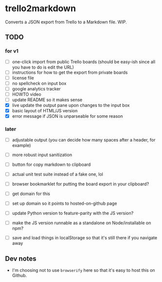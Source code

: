 # trello2markdown
Converts a JSON export from Trello to a Markdown file. WIP.

## TODO
### for v1
- [ ] one-click import from public Trello boards (should be easy-ish since all you have to do is edit the URL)
- [ ] instructions for how to get the export from private boards
- [ ] license file
- [ ] no spellcheck on input box
- [ ] google analytics tracker
- [ ] HOWTO video
- [ ] update README so it makes sense
- [x] live update the output pane upon changes to the input box
- [x] basic layout of HTML/JS version
- [x] error message if JSON is unparseable for some reason

### later
- [ ] adjustable output (you can decide how many spaces after a header, for example)
- [ ] more robust input sanitization
- [ ] button for copy markdown to clipboard
- [ ] actual unit test suite instead of a fake one, lol
- [ ] browser bookmarklet for putting the board export in your clipboard?
- [ ] get domain for this
- [ ] set up domain so it points to hosted-on-github page
- [ ] update Python version to feature-parity with the JS version?
- [ ] make the JS version runnable as a standalone on Node/installable on npm?
- [ ] save and load things in localStorage so that it's still there if you navigate away


## Dev notes
* I'm choosing not to use `browserify` here so that it's easy to host this on Github.

